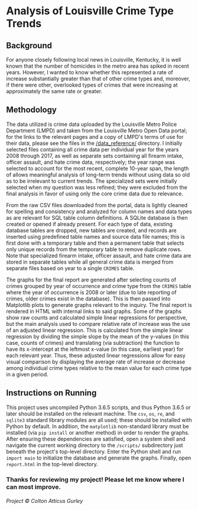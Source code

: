 Analysis of Louisville Crime Type Trends
========================================

## Background

For anyone closely following local news in Louisville, Kentucky, it is well known that the number of homicides in the metro area has spiked in recent years. However, I wanted to know whether this represented a rate of increase substantially greater than that of other crime types and, moreover, if there were other, overlooked types of crimes that were increasing at approximately the same rate or greater.

## Methodology

The data utilized is crime data uploaded by the Louisville Metro Police Department (LMPD) and taken from the Louisville Metro Open Data portal; for the links to the relevant pages and a copy of LMPD's terms of use for their data, please see the files in the [/data_reference/](./data_reference/) directory. I initially selected files containing all crime data per individual year for the years 2008 through 2017, as well as separate sets containing all firearm intake, officer assault, and hate crime data, respectively; the year range was selected to account for the most recent, complete 10-year span, the length of allows meaningful analysis of long-term trends without using data so old as to be irrelevant to current trends. The specialized sets were initially selected when my question was less refined; they were excluded from the final analysis in favor of using only the core crime data due to relevance.

From the raw CSV files downloaded from the portal, data is lightly cleaned for spelling and consistency and analyzed for column names and data types as are relevant for SQL table column definitions. A SQLite database is then created or opened if already present. For each type of data, existing database tables are dropped, new tables are created, and records are inserted using predefined table names and source data file names; this is first done with a temporary table and then a permanent table that selects only unique records from the temporary table to remove duplicate rows. Note that specialized firearm intake, officer assault, and hate crime data are stored in separate tables while all general crime data is merged from separate files based on year to a single `CRIMES` table.

The graphs for the final report are generated after selecting counts of crimes grouped by year of occurrence and crime type from the `CRIMES` table where the year of occurrence is 2008 or later (due to late reporting of crimes, older crimes exist in the database). This is then passed into Matplotlib plots to generate graphs relevant to the inquiry. The final report is rendered in HTML with internal links to said graphs. Some of the graphs show raw counts and calculated simple linear regressions for perspective, but the main analysis used to compare relative rate of increase was the use of an adjusted linear regression. This is calculated from the simple linear regression by dividing the simple slope by the mean of the y-values (in this case, counts of crimes) and translating (via subtraction) the function to have its x-intercept at the leftmost x-value (in this case, earliest year) for each relevant year. Thus, these adjusted linear regressions allow for easy visual comparison by displaying the average rate of increase or decrease among individual crime types relative to the mean value for each crime type in a given period.

## Instructions on Running

This project uses uncompiled Python 3.6.5 scripts, and thus Python 3.6.5 or later should be installed on the relevant machine. The `csv`, `os`, `re`, and `sqlite3` standard library modules are all used; these should be installed with Python by default. In addition, the `matplotlib` non-standard library must be installed (via `pip install` or another method) in order to render the graphs. After ensuring these dependencies are satisfied, open a system shell and navigate the current working directory to the `/scripts/` subdirectory just beneath the project's top-level directory. Enter the Python shell and run `import main` to initialize the database and generate the graphs. Finally, open `report.html` in the top-level directory.

### Thanks for reviewing my project! Please let me know where I can most improve.

###### Project &copy; Colton Atticus Gurley
